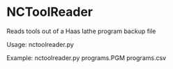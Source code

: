# NCToolReader
Reads tools out of a Haas lathe program backup file

Usage:
nctoolreader.py <inputfile> <outputfile>
  
Example:
nctoolreader.py programs.PGM programs.csv
